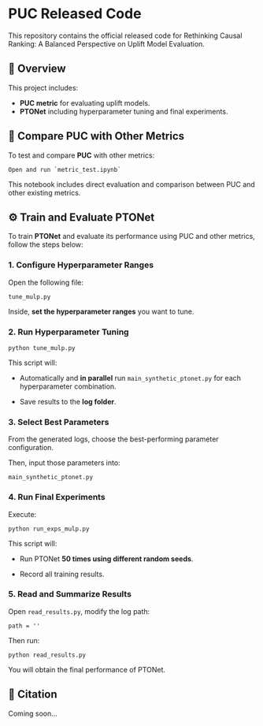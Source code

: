 # PUC Released Code

This repository contains the official released code for Rethinking Causal Ranking: A Balanced Perspective on Uplift Model Evaluation.


## 📌 Overview

This project includes:

- **PUC metric** for evaluating uplift models.
- **PTONet** including hyperparameter tuning and final experiments.


## 🧪 Compare PUC with Other Metrics

To test and compare **PUC** with other metrics:

```
Open and run `metric_test.ipynb`
```



This notebook includes direct evaluation and comparison between PUC and other existing metrics.


## ⚙️ Train and Evaluate PTONet

To train **PTONet** and evaluate its performance using PUC and other metrics, follow the steps below:

### 1. Configure Hyperparameter Ranges

Open the following file:

```
tune_mulp.py
```

Inside, **set the hyperparameter ranges** you want to tune.

### 2. Run Hyperparameter Tuning

```
python tune_mulp.py
```

This script will:

- Automatically and **in parallel** run `main_synthetic_ptonet.py` for each hyperparameter combination.

- Save results to the **log folder**.

### 3. Select Best Parameters

From the generated logs, choose the best-performing parameter configuration.

Then, input those parameters into:

```
main_synthetic_ptonet.py
```

### 4. Run Final Experiments

Execute:

```
python run_exps_mulp.py
```

This script will:

- Run PTONet **50 times using different random seeds**.

- Record all training results.

### 5. Read and Summarize Results

Open `read_results.py`, modify the log path:

```
path = ''
```

Then run:

```
python read_results.py
```

You will obtain the final performance of PTONet.

## 📣 Citation

Coming soon...
